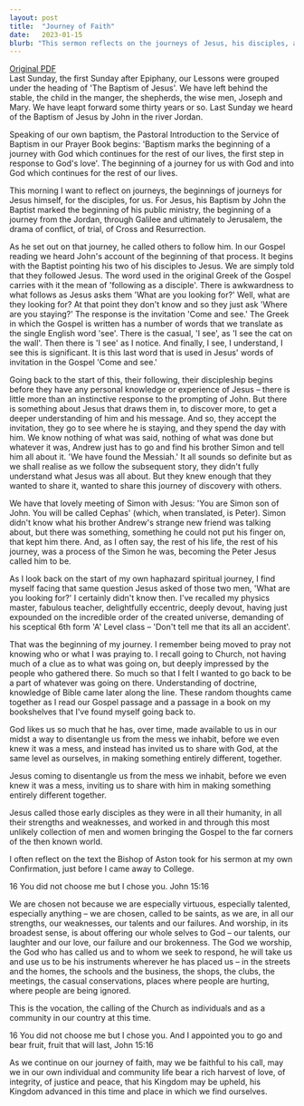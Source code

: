 ```yaml
---
layout: post
title:  "Journey of Faith"
date:   2023-01-15
blurb: "This sermon reflects on the journeys of Jesus, his disciples, and us. It emphasizes the beginning of these journeys, particularly how Jesus' baptism marked the start of his public ministry. The sermon also explores the disciples' initial encounters with Jesus and their decision to follow him, despite not fully understanding his message. The sermon ends with a call to be faithful to Jesus' call and to bear a rich harvest of love, integrity, justice, and peace."
---
```

[Original PDF](/assets/pdf/epiphany22023.pdf)    
Last Sunday, the first Sunday after Epiphany, our Lessons were grouped under the heading of 'The Baptism of Jesus'. We have left behind the stable, the child in the manger, the shepherds, the wise men, Joseph and Mary. We have leapt forward some thirty years or so. Last Sunday we heard of the Baptism of Jesus by John in the river Jordan.

Speaking of our own baptism, the Pastoral Introduction to the Service of Baptism in our Prayer Book begins: 'Baptism marks the beginning of a journey with God which continues for the rest of our lives, the first step in response to God's love'. The beginning of a journey for us with God and into God which continues for the rest of our lives.

This morning I want to reflect on journeys, the beginnings of journeys for Jesus himself, for the disciples, for us. For Jesus, his Baptism by John the Baptist marked the beginning of his public ministry, the beginning of a journey from the Jordan, through Galilee and ultimately to Jerusalem, the drama of conflict, of trial, of Cross and Resurrection.

As he set out on that journey, he called others to follow him. In our Gospel reading we heard John's account of the beginning of that process. It begins with the Baptist pointing his two of his disciples to Jesus. We are simply told that they followed Jesus. The word used in the original Greek of the Gospel carries with it the mean of 'following as a disciple'. There is awkwardness to what follows as Jesus asks them 'What are you looking for?' Well, what are they looking for? At that point they don't know and so they just ask 'Where are you staying?' The response is the invitation 'Come and see.' The Greek in which the Gospel is written has a number of words that we translate as the single English word 'see'. There is the casual, 'I see', as 'I see the cat on the wall'. Then there is 'I see' as I notice. And finally, I see, I understand, I see this is significant. It is this last word that is used in Jesus' words of invitation in the Gospel 'Come and see.'

Going back to the start of this, their following, their discipleship begins before they have any personal knowledge or experience of Jesus – there is little more than an instinctive response to the prompting of John. But there is something about Jesus that draws them in, to discover more, to get a deeper understanding of him and his message. And so, they accept the invitation, they go to see where he is staying, and they spend the day with him. We know nothing of what was said, nothing of what was done but whatever it was, Andrew just has to go and find his brother Simon and tell him all about it. 'We have found the Messiah.' It all sounds so definite but as we shall realise as we follow the subsequent story, they didn't fully understand what Jesus was all about. But they knew enough that they wanted to share it, wanted to share this journey of discovery with others.

We have that lovely meeting of Simon with Jesus: 'You are Simon son of John. You will be called Cephas' (which, when translated, is Peter). Simon didn't know what his brother Andrew's strange new friend was talking about, but there was something, something he could not put his finger on, that kept him there. And, as I often say, the rest of his life, the rest of his journey, was a process of the Simon he was, becoming the Peter Jesus called him to be.

As I look back on the start of my own haphazard spiritual journey, I find myself facing that same question Jesus asked of those two men, 'What are you looking for?' I certainly didn't know then. I've recalled my physics master, fabulous teacher, delightfully eccentric, deeply devout, having just expounded on the incredible order of the created universe, demanding of his sceptical 6th form 'A' Level class – 'Don't tell me that its all an accident'.

That was the beginning of my journey. I remember being moved to pray not knowing who or what I was praying to. I recall going to Church, not having much of a clue as to what was going on, but deeply impressed by the people who gathered there. So much so that I felt I wanted to go back to be a part of whatever was going on there. Understanding of doctrine, knowledge of Bible came later along the line. These random thoughts came together as I read our Gospel passage and a passage in a book on my bookshelves that I've found myself going back to.

God likes us so much that he has, over time, made available to us in our midst a way to disentangle us from the mess we inhabit, before we even knew it was a mess, and instead has invited us to share with God, at the same level as ourselves, in making something entirely different, together.

Jesus coming to disentangle us from the mess we inhabit, before we even knew it was a mess, inviting us to share with him in making something entirely different together.

Jesus called those early disciples as they were in all their humanity, in all their strengths and weaknesses, and worked in and through this most unlikely collection of men and women bringing the Gospel to the far corners of the then known world.

I often reflect on the text the Bishop of Aston took for his sermon at my own Confirmation, just before I came away to College.

16 You did not choose me but I chose you. John 15:16

We are chosen not because we are especially virtuous, especially talented, especially anything – we are chosen, called to be saints, as we are, in all our strengths, our weaknesses, our talents and our failures. And worship, in its broadest sense, is about offering our whole selves to God – our talents, our laughter and our love, our failure and our brokenness. The God we worship, the God who has called us and to whom we seek to respond, he will take us and use us to be his instruments wherever he has placed us – in the streets and the homes, the schools and the business, the shops, the clubs, the meetings, the casual conservations, places where people are hurting, where people are being ignored.

This is the vocation, the calling of the Church as individuals and as a community in our country at this time.

16 You did not choose me but I chose you. And I appointed you to go and bear fruit, fruit that will last, John 15:16

As we continue on our journey of faith, may we be faithful to his call, may we in our own individual and community life bear a rich harvest of love, of integrity, of justice and peace, that his Kingdom may be upheld, his Kingdom advanced in this time and place in which we find ourselves.
